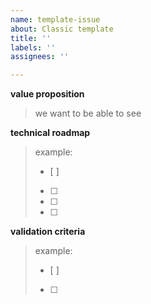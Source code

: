 ```yaml
---
name: template-issue
about: Classic template
title: ''
labels: ''
assignees: ''

---
```


**value proposition**

> we want to be able to see 

**technical roadmap**

> example:
> - [ ] 
> - [ ] 
> - [ ] 
> - [ ] 

**validation criteria**

> example:
> - [ ] 
> - [ ]
